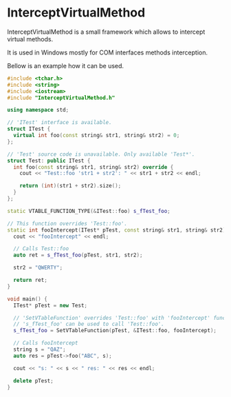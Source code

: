 # InterceptVirtualMethod

InterceptVirtualMethod is a small framework which allows to intercept virtual methods.

It is used in Windows mostly for COM interfaces methods interception. 

Bellow is an example how it can be used.

```C++
#include <tchar.h>
#include <string>
#include <iostream>
#include "InterceptVirtualMethod.h"

using namespace std;

// 'ITest' interface is available.
struct ITest {
  virtual int foo(const string& str1, string& str2) = 0;
};

// 'Test' source code is unavailable. Only available 'Test*'.
struct Test: public ITest {
  int foo(const string& str1, string& str2) override {
    cout << "Test::foo 'str1 + str2': " << str1 + str2 << endl;

    return (int)(str1 + str2).size();
  }
};

static VTABLE_FUNCTION_TYPE(&ITest::foo) s_fTest_foo;

// This function overrides 'Test::foo'.
static int fooIntercept(ITest* pTest, const string& str1, string& str2) {
  cout << "fooIntercept" << endl;

  // Calls Test::foo
  auto ret = s_fTest_foo(pTest, str1, str2);

  str2 = "QWERTY";

  return ret;
}

void main() {
  ITest* pTest = new Test;

  // 'SetVTableFunction' overrides 'Test::foo' with 'fooIntercept' function.
  // 's_fTest_foo' can be used to call 'Test::foo'.
  s_fTest_foo = SetVTableFunction(pTest, &ITest::foo, fooIntercept);

  // Calls fooIntercept
  string s = "QAZ";
  auto res = pTest->foo("ABC", s);

  cout << "s: " << s << " res: " << res << endl;

  delete pTest;
}

```
